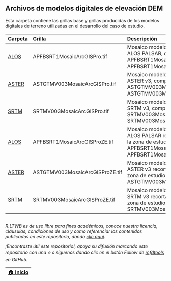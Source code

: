 ## Archivos de modelos digitales de elevación DEM

Esta carpeta contiene las grillas base y grillas producidas de los modelos digitales de terreno utilizadas en el desarrollo del caso de estudio.

| Carpeta        | Grilla                           | Descripción                                                                                                                                                                                     | Actividad                                                                      |
|:---------------|:---------------------------------|:------------------------------------------------------------------------------------------------------------------------------------------------------------------------------------------------|:-------------------------------------------------------------------------------|
| [ALOS](ALOS)   | APFBSRT1MosaicArcGISPro.tif      | Mosaico modelo digital de elevación ALOS PALSAR, comprimido como APFBSRT1MosaicArcGISPro.part1.rar... APFBSRT1MosaicArcGISPro.part5.rar                                                         | [DEMAlos](https://github.com/rcfdtools/R.LTWB/tree/main/Section02/DEMAlos)     |
| [ASTER](ASTER) | ASTGTMV003MosaicArcGISPro.tif    | Mosaico modelo digital de elevación ASTER v3, comprimido como ASTGTMV003MosaicArcGISPro.part1.rar, ASTGTMV003Mosaic.part2.rar                                                                   | [DEMAster](https://github.com/rcfdtools/R.LTWB/tree/main/Section02/DEMAster)   |
| [SRTM](SRTM)   | SRTMV003MosaicArcGISPro.tif      | Mosaico modelo digital de elevación SRTM v3, comprimido como SRTMV003MosaicArcGISPro.part1.rar, SRTMV003MosaicArcGISPro.part2.rar                                                               | [DEMSrtm](https://github.com/rcfdtools/R.LTWB/tree/main/Section02/DEMSrtm)     |
| [ALOS](ALOS)   | APFBSRT1MosaicArcGISProZE.tif    | Mosaico modelo digital de elevación ALOS PALSAR recortado hasta el límite de la zona de estudio, comprimido como APFBSRT1MosaicArcGISProZE.part1.rar... APFBSRT1MosaicArcGISProZE.part3.rar     | [AgreeDEM](https://github.com/rcfdtools/R.LTWB/tree/main/Section02/AgreeDEM)   |
| [ASTER](ASTER) | ASTGTMV003MosaicArcGISProZE.tif  | Mosaico modelo digital de elevación ASTER v3 recortado hasta el límite de la zona de estudio, comprimido como ASTGTMV003MosaicArcGISProZE.rar                                                   | [AgreeDEM](https://github.com/rcfdtools/R.LTWB/tree/main/Section02/AgreeDEM)   |
| [SRTM](SRTM)   | SRTMV003MosaicArcGISProZE.tif    | Mosaico modelo digital de elevación SRTM v3 recortado hasta el límite de la zona de estudio, comprimido como SRTMV003MosaicArcGISProZE.rar                                                      | [AgreeDEM](https://github.com/rcfdtools/R.LTWB/tree/main/Section02/AgreeDEM)   |


##

_R.LTWB es de uso libre para fines académicos, conoce nuestra licencia, cláusulas, condiciones de uso y como referenciar los contenidos publicados en este repositorio, dando [clic aquí](https://github.com/rcfdtools/R.LTWB/wiki/License)._

_¡Encontraste útil este repositorio!, apoya su difusión marcando este repositorio con una ⭐ o síguenos dando clic en el botón Follow de [rcfdtools](https://github.com/rcfdtools) en GitHub._

| [:house: Inicio](../Readme.md) |
|--------------------------------|